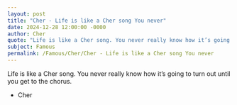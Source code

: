 ```yaml
---
layout: post
title: "Cher - Life is like a Cher song You never"
date: 2024-12-28 12:00:00 -0000
author: Cher
quote: "Life is like a Cher song. You never really know how it’s going to turn out until you get to the chorus."
subject: Famous
permalink: /Famous/Cher/Cher - Life is like a Cher song You never
---
```


Life is like a Cher song. You never really know how it’s going to turn out until you get to the chorus.

- Cher
